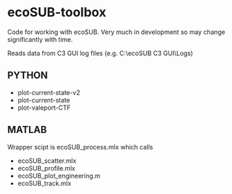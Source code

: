 # ecoSUB-toolbox

Code for working with ecoSUB. Very much in development so may change significantly with time.

Reads data from C3 GUI log files (e.g. C:\ecoSUB C3 GUI\Logs)

## PYTHON

* plot-current-state-v2
* plot-current-state
* plot-valeport-CTF

## MATLAB

Wrapper scipt is  ecoSUB_process.mlx which calls

 * ecoSUB_scatter.mlx
 * ecoSUB_profile.mlx
 * ecoSUB_plot_engineering.m
 * ecoSUB_track.mlx
